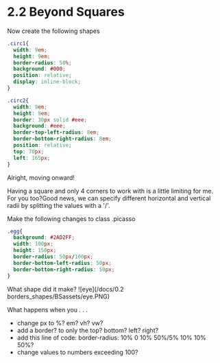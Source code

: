 # 2.2 Beyond Squares

Now create the following shapes

```css
.circ1{
  width: 9em;
  height: 9em;
  border-radius: 50%;
  background: #000;
  position: relative;
  display: inline-block;
}

.circ2{
  width: 9em;
  height: 9em;
  border: 30px solid #eee;
  background: #eee;
  border-top-left-radius: 8em;
  border-bottom-right-radius: 8em;
  position: relative;
  top: 70px;
  left: 165px;
}
```

Alright, moving onward!

Having a square and only 4 corners to work with is a little limiting for me. For you too?Good news, we can specify different horizontal and vertical radii by splitting the values with a '/'.

Make the following changes to class .picasso

```css
.egg{
  background: #2AD2FF;
  width: 100px;
  height: 150px;
  border-radius: 50px/100px;
  border-bottom-left-radius: 50px;
  border-bottom-right-radius: 50px;
}
```

What shape did it make?
![eye](/docs/0.2 borders_shapes/BSassets/eye.PNG)

What happens when you . . .

* change px to %? em? vh? vw?
* add a border? to only the top? bottom? left? right?
* add this line of code: border-radius: 10% 0 10% 50%/5% 10% 10% 50%?
* change values to numbers exceeding 100?